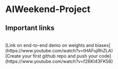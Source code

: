 # AIWeekend-Project
## Important links
<br>
[Link on end-to-end demo on weights and biases](https://www.youtube.com/watch?v=tHAFujRhZLA)
<br>
[Create your first github repo and push your code](https://www.youtube.com/watch?v=f26KI43FK58)
